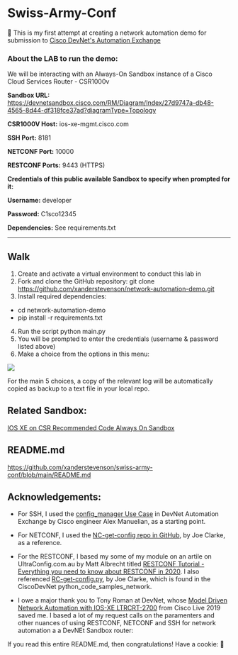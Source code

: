 # Swiss-Army-Conf
:floppy_disk:
This is my first attempt at creating a network automation demo for submission to [Cisco DevNet's Automation Exchange](https://developer.cisco.com/network-automation/)

### **About the LAB to run the demo:**
We will be interacting with an Always-On Sandbox instance of a Cisco Cloud Services Router - CSR1000v

**Sandbox URL:** https://devnetsandbox.cisco.com/RM/Diagram/Index/27d9747a-db48-4565-8d44-df318fce37ad?diagramType=Topology

**CSR1000V Host:** ios-xe-mgmt.cisco.com

**SSH Port:** 8181

**NETCONF Port:** 10000

**RESTCONF Ports:** 9443 (HTTPS)

**Credentials of this public available Sandbox to specify when prompted for it:**

**Username:** developer

**Password:** C1sco12345

**Dependencies:** See requirements.txt 

------------------------------------------

## Walk

1. Create and activate a virtual environment to conduct this lab in
2. Fork and clone the GitHub repository: 
git clone https://github.com/xanderstevenson/network-automation-demo.git
3. Install required dependencies:
- cd network-automation-demo
- pip install -r requirements.txt
4. Run the script
python main.py
5. You will be prompted to enter the credentials (username & password listed above)
6. Make a choice from the options in this menu: <br>

<img src="https://github.com/xanderstevenson/swiss-army-conf/blob/main/swiss-army-conf-menu.PNG">

For the main 5 choices, a copy of the relevant log will be automatically copied as backup to a text file in your local repo.

## Related Sandbox: 
[IOS XE on CSR Recommended Code Always On Sandbox](https://devnetsandbox.cisco.com/RM/Diagram/Index/27d9747a-db48-4565-8d44-df318fce37ad?diagramType=Topology)

## README.md
https://github.com/xanderstevenson/swiss-army-conf/blob/main/README.md 

**Acknowledgements**:
------------------------------------------

- For SSH, I used the [config_manager Use Case](https://developer.cisco.com/network-automation/detail/fba0ebc1-40c1-11eb-915c-36b321b824da/) in DevNet Automation Exchange by Cisco engineer Alex Manuelian, as a starting point. 

- For NETCONF, I used the [NC-get-config repo in GitHub](https://github.com/CiscoDevNet/python_code_samples_network/tree/master/NC-get-config), by Joe Clarke, as a reference.

- For the RESTCONF, I based my some of my module on an artile on UltraConfig.com.au by Matt Albrecht titled [RESTCONF Tutorial - Everything you need to know about RESTCONF in 2020](https://ultraconfig.com.au/blog/restconf-tutorial-everything-you-need-to-know-about-restconf-in-2020/). I also referenced [RC-get-config.py](https://github.com/CiscoDevNet/python_code_samples_network/blob/master/RC-get-config/RC-get-config.py), by Joe Clarke, which is found in the CiscoDevNet python_code_samples_network.

- I owe a major thank you to Tony Roman at DevNet, whose [Model Driven Network
Automation with IOS-XE LTRCRT-2700](https://www.ciscolive.com/c/dam/r/ciscolive/us/docs/2019/pdf/5eU6DfQV/LTRCRT-2700-LG.pdf) from Cisco Live 2019 saved me. I based a lot of my request calls on the paramenters and other nuances of using RESTCONF, NETCONF and SSH for network automation a a DevNEt Sandbox router:

If you read this entire README.md, then congratulations! Have a cookie: :cookie:
